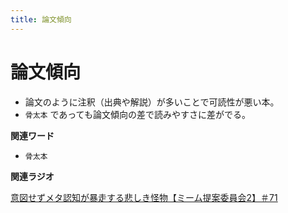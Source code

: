 ```yaml
---
title: 論文傾向
---
```


# 論文傾向


-   論文のように注釈（出典や解説）が多いことで可読性が悪い本。
-   `骨太本`
    であっても論文傾向の差で読みやすさに差がでる。

**関連ワード**

-   `骨太本`

**関連ラジオ**

[意図せずメタ認知が暴走する悲しき怪物【ミーム提案委員会2】＃71](https://www.youtube.com/watch?v=sj7eer2tArs)
